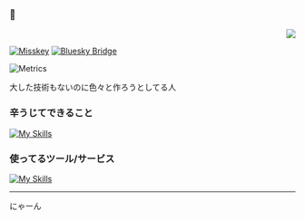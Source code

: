 ### 🍢

<div align="right">
  <img src="https://komarev.com/ghpvc/?username=kur0den" />
</div>

[![Misskey](https://img.shields.io/badge/%40Kur0den0010%40chpk.kur0den.net-404040?logo=activitypub&logoColor=F1007E&label=ActivityPub&style=social)](https://chpk.kur0den.net/@kur0den0010)
[![Bluesky Bridge](https://img.shields.io/badge/%40kur0den0010.chpk.kur0den.net.ap.brid.gy-404040?logo=bluesky&logoColor=0285FF&label=Bluesky%20Bridge&style=social)](https://bsky.app/profile/kur0den0010.chpk.kur0den.net.ap.brid.gy)



![Metrics](/github-metrics.svg)


大した技術もないのに色々と作ろうとしてる人

### 辛うじてできること
[![My Skills](https://skillicons.dev/icons?i=python,aws,html,css,javascript,docker,mysql,linux,unity,git,md,aiscript&perline=8)](https://skillicons.dev)

### 使ってるツール/サービス
[![My Skills](https://skillicons.dev/icons?i=vscode,vim,cloudflare,github,discord,vercel,obsidian,nginx,fediverse,activitypub&perline=8)](https://skillicons.dev)




---
にゃーん
<!-- 𝑉𝑎𝑛𝑖𝑡𝑎𝑠 𝑣𝑎𝑛𝑖𝑡𝑎𝑡𝑢𝑚, 𝑒𝑡 𝑜𝑚𝑛𝑖𝑎 𝑣𝑎𝑛𝑖𝑡𝑎𝑠. -->
